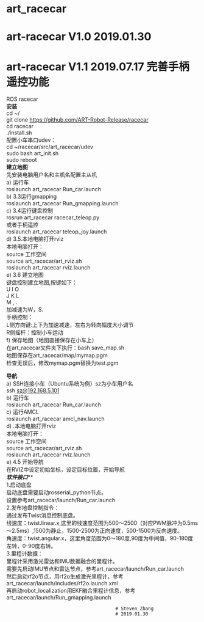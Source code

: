 # art_racecar  
# art-racecar V1.0  2019.01.30   
# art-racecar V1.1  2019.07.17 完善手柄遥控功能   

ROS racecar  
************************安装************************  
cd  ~/  
git clone https://github.com/ART-Robot-Release/racecar  
cd racecar  
./install.sh  
配置小车串口udev：  
cd  ~/racecar/src/art_racecar/udev  
sudo  bash art_init.sh  
sudo reboot  
**********************建立地图**********************  
先安装电脑用户名和主机名配置主从机  
a) 运行车  
roslaunch art_racecar Run_car.launch  
b) 3.3运行gmapping  
roslaunch art_racecar Run_gmapping.launch  
c) 3.4运行键盘控制  
rosrun art_racecar racecar_teleop.py  
或者手柄遥控  
roslaunch art_racecar teleop_joy.launch  
d) 3.5.本地电脑打开rviz  
本地电脑打开：  
source  工作空间  
source art_racecar/art_rviz.sh  
roslaunch art_racecar rviz.launch  
e) 3.6 建立地图  
键盘控制建立地图,按键如下：  
U	I 	O  
J	K	L  
M	, 	.  
加减速为W，S.  
手柄控制：  
L侧方向键:上下为加速减速，左右为转向幅度大小调节  
R侧摇杆：控制小车运动  
f) 保存地图（地图直接保存在小车上）  
在art_racecar文件夹下执行：bash save_map.sh  
地图保存在art_racecar/map/mymap.pgm  
检查无误后，修改mymap.pgm替换为test.pgm  

************************导航************************  
a) SSH连接小车（Ubuntu系统为例）sz为小车用户名  
ssh sz@192.168.5.101  
b) 运行车  
roslaunch art_racecar Run_car.launch  
c) 运行AMCL  
roslaunch art_racecar amcl_nav.launch  
d) .本地电脑打开rviz  
本地电脑打开：  
source  工作空间  
source art_racecar/art_rviz.sh  
roslaunch art_racecar rviz.launch  
e) 4.5 开始导航   
在RVIZ中设定初始坐标，设定目标位置，开始导航  
*********************软件接口***********************  
1.启动底盘  
	启动底盘需要启动rosserial_python节点。  
	设置参考art_racecar/launch/Run_car.launch  
2.发布地盘控制指令：  
	通过发布Twist消息控制底盘。  
	线速度：twist.linear.x,这里的线速度范围为500～2500（对应PWM脉冲为0.5ms～2.5ms）,1500为静止，1500-2500为正向速度，500-1500为反向速度。  
	角速度：twist.angular.x，这里角度范围为0～180度,90度为中间值，90-180度左转，0-90度右转。  
3.里程计数据：  
	里程计采用激光雷达和IMU数据融合的里程计。  
	需要先启动IMU节点和雷达节点，参考art_racecar/launch/Run_car.launch  
	然后启动rf2o节点，用rf2o生成激光里程计，参考art_racecar/launch/includes/rf2o.launch.xml  
	再启动robot_localization用EKF融合里程计信息，参考art_racecar/launch/Run_gmapping.launch  
	


											
											# Steven Zhang
											# 2019.01.30
	
